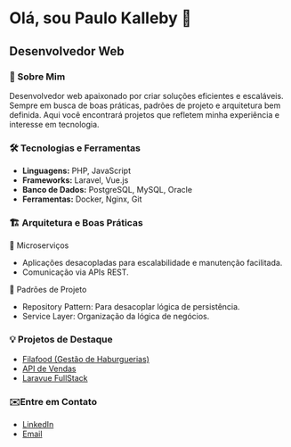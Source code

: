# Olá, sou Paulo Kalleby 👋
## Desenvolvedor Web

### 🚀 Sobre Mim
Desenvolvedor web apaixonado por criar soluções eficientes e escaláveis. Sempre em busca de boas práticas, padrões de projeto e arquitetura bem definida. Aqui você encontrará projetos que refletem minha experiência e interesse em tecnologia.

### 🛠️ Tecnologias e Ferramentas
- **Linguagens:** PHP, JavaScript
- **Frameworks:** Laravel, Vue.js
- **Banco de Dados:** PostgreSQL, MySQL, Oracle
- **Ferramentas:** Docker, Nginx, Git

### 🏗 Arquitetura e Boas Práticas
🔹 Microserviços
- Aplicações desacopladas para escalabilidade e manutenção facilitada.
- Comunicação via APIs REST.

🔹 Padrões de Projeto
- Repository Pattern: Para desacoplar lógica de persistência.
- Service Layer: Organização da lógica de negócios.

### 💡 Projetos de Destaque
- [Filafood (Gestão de Haburguerias)](https://github.com/paulokalleby/filafood)
- [API de Vendas](https://github.com/paulokalleby/api-vendas)
- [Laravue FullStack](https://github.com/paulokalleby/laravue)

### ✉️Entre em Contato
- [LinkedIn](https://www.linkedin.com/in/paulokalleby)
- [Email](mailto:paulo.devweb@gmail.com)
